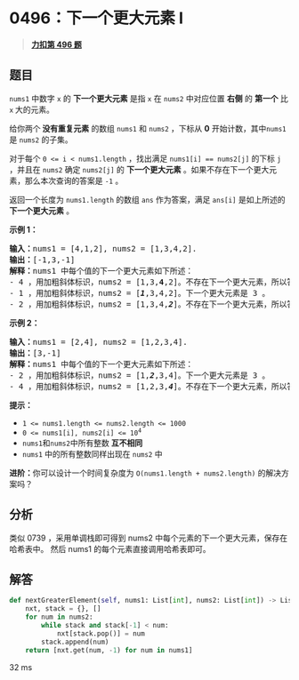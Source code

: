 # 0496：下一个更大元素 I


> <u>**[力扣第 496 题](https://leetcode.cn/problems/next-greater-element-i/)**</u>

## 题目

<p><code>nums1</code> 中数字 <code>x</code> 的 <strong>下一个更大元素</strong> 是指 <code>x</code> 在 <code>nums2</code> 中对应位置 <strong>右侧</strong> 的 <strong>第一个</strong> 比 <code>x</code><strong> </strong>大的元素。</p>

<p>给你两个<strong> 没有重复元素</strong> 的数组 <code>nums1</code> 和 <code>nums2</code> ，下标从 <strong>0</strong> 开始计数，其中<code>nums1</code> 是 <code>nums2</code> 的子集。</p>

<p>对于每个 <code>0 &lt;= i &lt; nums1.length</code> ，找出满足 <code>nums1[i] == nums2[j]</code> 的下标 <code>j</code> ，并且在 <code>nums2</code> 确定 <code>nums2[j]</code> 的 <strong>下一个更大元素</strong> 。如果不存在下一个更大元素，那么本次查询的答案是 <code>-1</code> 。</p>

<p>返回一个长度为 <code>nums1.length</code> 的数组<em> </em><code>ans</code><em> </em>作为答案，满足<em> </em><code>ans[i]</code><em> </em>是如上所述的 <strong>下一个更大元素</strong> 。</p>



<p><strong>示例 1：</strong></p>

<pre>
<strong>输入：</strong>nums1 = [4,1,2], nums2 = [1,3,4,2].
<strong>输出：</strong>[-1,3,-1]
<strong>解释：</strong>nums1 中每个值的下一个更大元素如下所述：
- 4 ，用加粗斜体标识，nums2 = [1,3,<strong>4</strong>,2]。不存在下一个更大元素，所以答案是 -1 。
- 1 ，用加粗斜体标识，nums2 = [<em><strong>1</strong></em>,3,4,2]。下一个更大元素是 3 。
- 2 ，用加粗斜体标识，nums2 = [1,3,4,<em><strong>2</strong></em>]。不存在下一个更大元素，所以答案是 -1 。</pre>

<p><strong>示例 2：</strong></p>

<pre>
<strong>输入：</strong>nums1 = [2,4], nums2 = [1,2,3,4].
<strong>输出：</strong>[3,-1]
<strong>解释：</strong>nums1 中每个值的下一个更大元素如下所述：
- 2 ，用加粗斜体标识，nums2 = [1,<em><strong>2</strong></em>,3,4]。下一个更大元素是 3 。
- 4 ，用加粗斜体标识，nums2 = [1,2,3,<em><strong>4</strong></em>]。不存在下一个更大元素，所以答案是 -1 。
</pre>



<p><strong>提示：</strong></p>

<ul>
<li><code>1 &lt;= nums1.length &lt;= nums2.length &lt;= 1000</code></li>
<li><code>0 &lt;= nums1[i], nums2[i] &lt;= 10<sup>4</sup></code></li>
<li><code>nums1</code>和<code>nums2</code>中所有整数 <strong>互不相同</strong></li>
<li><code>nums1</code> 中的所有整数同样出现在 <code>nums2</code> 中</li>
</ul>



<p><strong>进阶：</strong>你可以设计一个时间复杂度为 <code>O(nums1.length + nums2.length)</code> 的解决方案吗？</p>


## 分析
  
类似 0739 ，采用单调栈即可得到 nums2 中每个元素的下一个更大元素，保存在哈希表中。
然后 nums1 的每个元素直接调用哈希表即可。

## 解答

```python
def nextGreaterElement(self, nums1: List[int], nums2: List[int]) -> List[int]:
	nxt, stack = {}, []
	for num in nums2:
		while stack and stack[-1] < num:
			nxt[stack.pop()] = num
		stack.append(num)
	return [nxt.get(num, -1) for num in nums1]
```

32 ms
